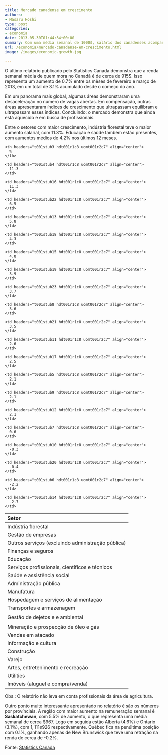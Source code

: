```yaml
---
title: Mercado canadense em crescimento
authors:
- Masaru Hoshi
type: post
categories:
- economia
date: 2013-05-30T01:44:34+00:00
summary: Com uma média semanal de 1000$, salário dos canadenses acompanha o mercado e demonstra bons sinais de crescimento. Indústria florestal encabeça a lista. Finanças, educação e saúde ainda estão em destaque.
url: /economia/mercado-canadense-em-crescimento.html
image: /images/economic-growth.jpg

---
```

O último relatório publicado pelo Statistics Canada demonstra que a renda semanal média de quem mora no Canadá é de cerca de 915$. Isso representa um aumento de 0.7% entre os mêses de fevereiro e março de 2013, em um total de 3.1% acumulado desde o começo do ano.

Em um panorama mais global, algumas áreas demonstraram uma desaceleração no número de vagas abertas. Em compensação, outras áreas apresentaram índices de crescimento que ultrapassam equilibram e ultrapassam esses índices. Concluindo: o mercado demonstra que ainda está aquecido e em busca de profissionais.

Entre o setores com maior crescimento, indústria florestal teve o maior aumento salarial, com 11.3%. Educação e saúde também estão presentes, com aumentos médios de 4.2% nos últimos 12 meses.

<table class="reports">
  <tr align="left">
    <th>
      Setor
    </th>

    <th headers="t001stub3 hdt001r1c8 uomt001r2c7" align="center">
      %
    </th>
  </tr><colgroup> <col /> <col /> </colgroup>

  <tr align="left">
    <td id="t001stub4">
      Indústria florestal
    </td>

    <td headers="t001stub4 hdt001r1c8 uomt001r2c7" align="center">
      11.3
    </td>
  </tr>

  <tr align="left">
    <td id="t001stub16">
      Gestão de empresas
    </td>

    <td headers="t001stub16 hdt001r1c8 uomt001r2c7" align="center">
      11.3
    </td>
  </tr>

  <tr align="left">
    <td id="t001stub22">
      Outros serviços (excluindo administração pública)
    </td>

    <td headers="t001stub22 hdt001r1c8 uomt001r2c7" align="center">
      6.5
    </td>
  </tr>

  <tr align="left">
    <td id="t001stub13">
      Finanças e seguros
    </td>

    <td headers="t001stub13 hdt001r1c8 uomt001r2c7" align="center">
      5.8
    </td>
  </tr>

  <tr align="left">
    <td id="t001stub18">
      Educação
    </td>

    <td headers="t001stub18 hdt001r1c8 uomt001r2c7" align="center">
      4.3
    </td>
  </tr>

  <tr align="left">
    <td id="t001stub15">
      Serviços profissionais, científicos e técnicos
    </td>

    <td headers="t001stub15 hdt001r1c8 uomt001r2c7" align="center">
      4.0
    </td>
  </tr>

  <tr align="left">
    <td id="t001stub19">
      Saúde e assistência social
    </td>

    <td headers="t001stub19 hdt001r1c8 uomt001r2c7" align="center">
      3.9
    </td>
  </tr>

  <tr align="left">
    <td id="t001stub23">
      Administração pública
    </td>

    <td headers="t001stub23 hdt001r1c8 uomt001r2c7" align="center">
      3.7
    </td>
  </tr>

  <tr align="left">
    <td id="t001stub8">
      Manufatura
    </td>

    <td headers="t001stub8 hdt001r1c8 uomt001r2c7" align="center">
      3.6
    </td>
  </tr>

  <tr align="left">
    <td id="t001stub21">
      Hospedagem e serviços de alimentação
    </td>

    <td headers="t001stub21 hdt001r1c8 uomt001r2c7" align="center">
      3.5
    </td>
  </tr>

  <tr align="left">
    <td id="t001stub11">
      Transportes e armazenagem
    </td>

    <td headers="t001stub11 hdt001r1c8 uomt001r2c7" align="center">
      2.6
    </td>
  </tr>

  <tr align="left">
    <td id="t001stub17" style="height: 35px;" height="35">
      Gestão de dejetos e e ambiental
    </td>

    <td headers="t001stub17 hdt001r1c8 uomt001r2c7" align="center">
      2.5
    </td>
  </tr>

  <tr align="left">
    <td id="t001stub5">
      Mineração e prospecção de óleo e gás
    </td>

    <td headers="t001stub5 hdt001r1c8 uomt001r2c7" align="center">
      2.1
    </td>
  </tr>

  <tr align="left">
    <td id="t001stub9">
      Vendas em atacado
    </td>

    <td headers="t001stub9 hdt001r1c8 uomt001r2c7" align="center">
      2.1
    </td>
  </tr>

  <tr align="left">
    <td id="t001stub12">
      Informação e cultura
    </td>

    <td headers="t001stub12 hdt001r1c8 uomt001r2c7" align="center">
      2.1
    </td>
  </tr>

  <tr align="left">
    <td id="t001stub7">
      Construção
    </td>

    <td headers="t001stub7 hdt001r1c8 uomt001r2c7" align="center">
      0.6
    </td>
  </tr>

  <tr align="left">
    <td id="t001stub10">
      Varejo
    </td>

    <td headers="t001stub10 hdt001r1c8 uomt001r2c7" align="center">
      -0.3
    </td>
  </tr>

  <tr align="left">
    <td id="t001stub20">
      Artes, entretenimento e recreação
    </td>

    <td headers="t001stub20 hdt001r1c8 uomt001r2c7" align="center">
      -0.4
    </td>
  </tr>

  <tr align="left">
    <td id="t001stub6">
      Utilities
    </td>

    <td headers="t001stub6 hdt001r1c8 uomt001r2c7" align="center">
      -2.2
    </td>
  </tr>

  <tr align="left">
    <td id="t001stub14">
      Imóveis (aluguel e compra/venda)
    </td>

    <td headers="t001stub14 hdt001r1c8 uomt001r2c7" align="center">
      -2.7
    </td>
  </tr>
</table>

Obs.: O relatório não leva em conta profissionais da área de agricultura.

Outro ponto muito interessante apresentado no relatório é são os números por provínciais. A região com maior aumento na remuneração semanal é **Saskatchewan**, com 5.5% de aumento, o que representa uma média semanal de cerca $967. Logo em seguida estão Alberta (4.6%) e Ontario (3.1%), com $1,111 e $926 respectivamente. Québec fica na penúltima posição com 0.1%, ganhando apenas de New Brunswick que teve uma retração na renda de cerca de -0.2%.

Fonte: <a href="http://www.statcan.gc.ca/daily-quotidien/130529/dq130529a-eng.htm?HPA" target="_blank">Statistics Canada</a>